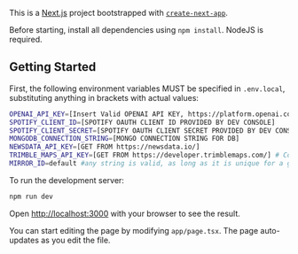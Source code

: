 This is a [Next.js](https://nextjs.org) project bootstrapped with [`create-next-app`](https://nextjs.org/docs/app/api-reference/cli/create-next-app).

Before starting, install all dependencies using `npm install`. NodeJS is required.

## Getting Started

First, the following environment variables MUST be specified in `.env.local`, substituting anything in brackets with actual values:

```bash
OPENAI_API_KEY=[Insert Valid OPENAI API KEY, https://platform.openai.com]
SPOTIFY_CLIENT_ID=[SPOTIFY OAUTH CLIENT ID PROVIDED BY DEV CONSOLE]
SPOTIFY_CLIENT_SECRET=[SPOTIFY OAUTH CLIENT SECRET PROVIDED BY DEV CONSOLE]
MONGODB_CONNECTION_STRING=[MONGO CONNECTION STRING FOR DB]
NEWSDATA_API_KEY=[GET FROM https://newsdata.io/]
TRIMBLE_MAPS_API_KEY=[GET FROM https://developer.trimblemaps.com/] # Completely Optional, only for Geocoding
MIRROR_ID=default #any string is valid, as long as it is unique for a given DB
```

To run the development server:

```bash
npm run dev
```

Open [http://localhost:3000](http://localhost:3000) with your browser to see the result.

You can start editing the page by modifying `app/page.tsx`. The page auto-updates as you edit the file.
